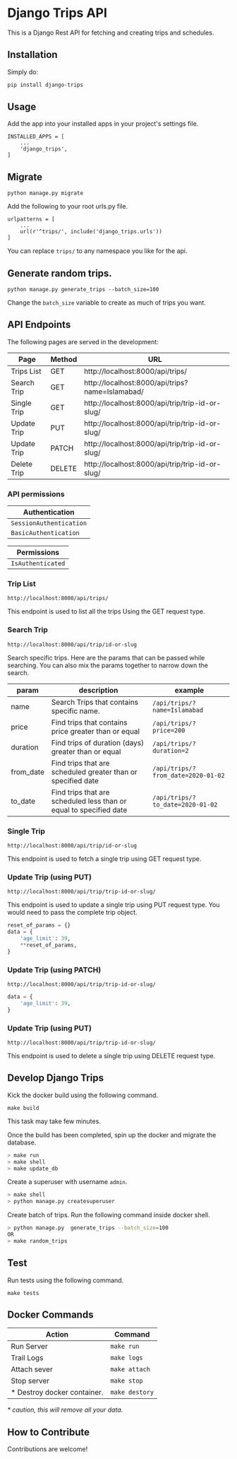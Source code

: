 # Django Trips API

This is a Django Rest API for fetching and creating trips and schedules.
## Installation
Simply do:
```bash
pip install django-trips
```

## Usage
Add the app into your installed apps in your project's settings file. 
```
INSTALLED_APPS = [
    ...
    'django_trips',
]
```
## Migrate
```
python manage.py migrate 
```
Add the following to your root urls.py file. 
```
urlpatterns = [
    ...
    url(r'^trips/', include('django_trips.urls'))
]
```
You can replace `trips/` to any namespace you like for the api.

## Generate random trips.

```
python manage.py generate_trips --batch_size=100
``` 
Change the `batch_size` variable to create as much of trips you want. 

## API Endpoints
The following pages are served in the development:

| Page                 |  Method          | URL                                                        |
|----------------------|------------------|-----------------------------------------------             |
| Trips List           | GET              | http://localhost:8000/api/trips/                           |
| Search Trip          | GET              | http://localhost:8000/api/trips?name=Islamabad/            |
| Single Trip          | GET              | http://localhost:8000/api/trip/trip-id-or-slug/            |
| Update Trip          | PUT              | http://localhost:8000/api/trip/trip-id-or-slug/            |
| Update Trip          | PATCH            | http://localhost:8000/api/trip/trip-id-or-slug/            |
| Delete Trip          | DELETE           | http://localhost:8000/api/trip/trip-id-or-slug/            |

### API permissions
| Authentication            
|-------------------------- |
| `SessionAuthentication`   |
| `BasicAuthentication`     |

| Permissions               |
|-------------------------  |
|   `IsAuthenticated`       | 


### Trip List
`http://localhost:8000/api/trips/`

This endpoint is used to list all the trips Using the GET request type.

### Search Trip
`http://localhost:8000/api/trip/id-or-slug`

Search specific trips. Here are the params that can be passed while searching. You can also mix the params together to
narrow down the search. 

| param     | description                                                           | example                           |
| ---       | ---                                                                   |---                                |
| name      | Search Trips that contains specific name.                             | `/api/trips/?name=Islamabad`      |
| price     | Find trips that contains price greater than or equal                  | `/api/trips/?price=200`           |
| duration  | Find trips of duration (days) greater than or equal                   | `/api/trips/?duration=2`          |
| from_date | Find trips that are scheduled greater than or specified date          | `/api/trips/?from_date=2020-01-02`|
| to_date   | Find trips that are scheduled less than or equal to specified date    | `/api/trips/?to_date=2020-01-02`  |



### Single Trip
`http://localhost:8000/api/trip/id-or-slug`

This endpoint is used to fetch a single trip using GET request type.

### Update Trip (using PUT)
`http://localhost:8000/api/trip/trip-id-or-slug/`

This endpoint is used to update a single trip using PUT request type. You would need to pass the complete trip object. 
```python
reset_of_params = {}
data = {
    'age_limit': 39,
    **reset_of_params,
}
```
### Update Trip (using PATCH)
`http://localhost:8000/api/trip/trip-id-or-slug/`
```python
data = {
    'age_limit': 39,
}
```
### Update Trip (using PUT)
`http://localhost:8000/api/trip/trip-id-or-slug/`

This endpoint is used to delete a single trip using DELETE request type. 


## Develop Django Trips
Kick the docker build using the following command. 
```
make build
``` 
This task may take few minutes. 

 
Once the build has been completed, spin up the docker and migrate the database. 
```bash
> make run
> make shell 
> make update_db
```
Create a superuser with username `admin`.

``` bash
> make shell
> python manage.py createsuperuser
```

Create batch of trips. Run the following command inside docker shell.
```bash
> python manage.py  generate_trips --batch_size=100
OR
> make random_trips
```

## Test
Run tests using the following command.
```
make tests
```
## Docker Commands

| Action                            |  Command          |
|-----------------------------------|-------------------|
| Run Server                        | `make run`        |
| Trail Logs                        | `make logs`       |
| Attach sever                      | `make attach`     |
| Stop server                       | `make stop`       |
| * Destroy docker container.       | `make destory`    |

_* caution, this will remove all your data._

## How to Contribute
Contributions are welcome!